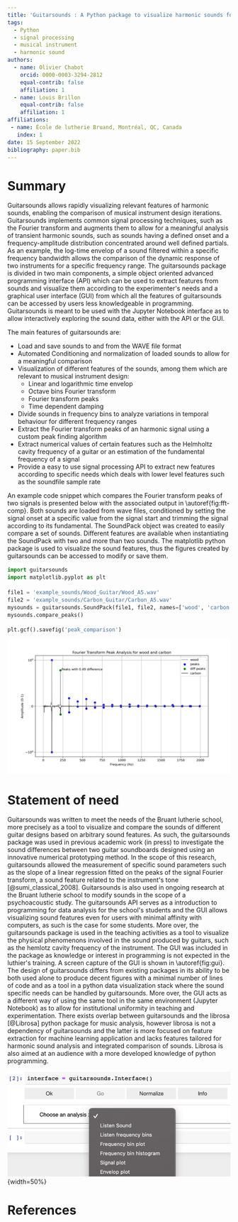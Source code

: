 ```yaml
---
title: 'Guitarsounds : A Python package to visualize harmonic sounds for musical instrument testing'
tags:
  - Python
  - signal processing
  - musical instrument
  - harmonic sound
authors:
  - name: Olivier Chabot
    orcid: 0000-0003-3294-2812
    equal-contrib: false
    affiliation: 1
  - name: Louis Brillon
    equal-contrib: false
    affiliation: 1
affiliations:
 - name: École de lutherie Bruand, Montréal, QC, Canada
   index: 1
date: 15 September 2022
bibliography: paper.bib
---
```


# Summary

Guitarsounds allows rapidly visualizing relevant features of harmonic sounds, enabling the comparison of musical instrument design iterations.
Guitarsounds implements common signal processing techniques, such as the Fourier transform and augments them to allow for a meaningful analysis of transient harmonic sounds, such as sounds having a defined onset and a frequency-amplitude distribution concentrated around well defined partials.
As an example, the log-time envelop of a sound filtered within a specific frequency bandwidth allows the comparison of the dynamic response of two instruments for a specific frequency range. 
The guitarsounds package is divided in two main components, a simple object oriented advanced programming interface (API) which can be used to extract features from sounds and visualize them according to the experimenter's needs and a graphical user interface (GUI) from which all the features of guitarsounds can be accessed by users less knowledgeable in programming. 
Guitarsounds is meant to be used with the Jupyter Notebook interface as to allow interactively exploring the sound data, either with the API or the GUI.

The main features of guitarsounds are: 

- Load and save sounds to and from the WAVE file format
- Automated Conditioning and normalization of loaded sounds to allow for a meaningful comparison
- Visualization of  different features of the sounds, among them which are relevant to musical instrument design: 
    - Linear and logarithmic time envelop
    - Octave bins Fourier transform
    - Fourier transform peaks
    - Time dependent damping
- Divide sounds in frequency bins to analyze variations in temporal behaviour for different frequency ranges
- Extract the Fourier transform peaks of an harmonic signal using a custom peak finding algorithm
- Extract numerical values of certain features such as the Helmholtz cavity frequency of a guitar or an estimation of the fundamental frequency of a signal
- Provide a easy to use signal processing API to extract new features according to specific needs which deals with lower level features such as the soundfile sample rate

An example code snippet which compares the Fourier transform peaks of two signals is presented below with the associated output in \autoref{fig:fft-comp}. Both sounds are loaded from wave files, conditioned by setting the signal onset at a specific value from the signal start and trimming the signal according to its fundamental. The SoundPack object was created to easily compare a set of sounds. Different features are available when instantiating the SoundPack with two and more than two sounds. The matplotlib python package is used to visualize the sound features, thus the figures created by guitarsounds can be accessed to modify or save them. 

```python
import guitarsounds
import matplotlib.pyplot as plt

file1 = 'example_sounds/Wood_Guitar/Wood_A5.wav'
file2 = 'example_sounds/Carbon_Guitar/Carbon_A5.wav'
mysounds = guitarsounds.SoundPack(file1, file2, names=['wood', 'carbon'])
mysounds.compare_peaks()

plt.gcf().savefig('peak_comparison')
```

![Output of the code snippet comparing the Fourier transform peaks of two signals.\label{fig:fft-comp}](figurepeaks.png)

# Statement of need

Guitarsounds was written to meet the needs of the Bruant lutherie school, more precisely as a tool to visualize and compare the sounds of different guitar designs based on arbitrary sound features.
As such, the guitarsounds package was used in previous academic work (in press) to investigate the sound differences between two guitar soundboards designed using an innovative numerical prototyping method. In the scope of this research, guitarsounds allowed the measurement of specific sound parameters such as the slope of a linear regression fitted on the peaks of the signal Fourier transform, a sound feature related to the instrument's tone [@sumi_classical_2008].
 Guitarsounds is also used in ongoing research at the Bruant lutherie school to modify sounds in the scope of a psychoacoustic study.
 The guitarsounds API serves as a introduction to programming for data analysis for the school's students and the GUI allows visualizing sound features even for users with minimal affinity with computers, as such is the case for some students.
 More over, the guitarsounds package is used in the teaching activities as a tool to visualize the physical phenomenons involved in the sound produced by guitars, such as the hemlotz cavity frequency of the instrument.
 The GUI was included in the package as knowledge or interest in programming is not expected in the luthier's training.
 A screen capture of the GUI is shown in \autoref{fig:gui}.
 The design of guitarsounds differs from existing packages in its ability to be both used alone to produce decent figures with a minimal number of lines of code and as a tool in a python data visualization stack where the sound specific needs can be handled by guitarsounds.
 More over, the GUI acts as a different way of using the same tool in the same environment (Jupyter Notebook) as to allow for institutional uniformity in teaching and experimentation.
 There exists overlap between guitarsounds and the librosa [@Librosa] python package for music analysis, however librosa is not a dependency of guitarsounds and the latter is more focused on feature extraction for machine learning application and lacks features tailored for harmonic sound analysis and  integrated comparison of sounds.
 Librosa is also aimed at an audience with a more developed knowledge of python programming.

![Graphical user interface in the Jupyter Notebook environment.\label{fig:gui}](figuregui.png){width=50%}

# References
